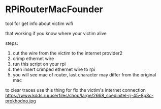 # RPiRouterMacFounder
tool for get info about victim wifi

that working if you know where your victim alive

steps:
1) cut the wire from the victim to the internet provider2
2) crimp ethernet wire
3) run this script on your rpi
4) then insert crimped ethernet wire to rpi
5) you will see mac of router, last character may differ from the original mac

to clear traces use this thing for fix the victim's internet connection https://www.kdds.ru/userfiles/shop/large/2668_soedinitel-rj-45-8p8c-prokhodno.jpg
